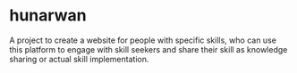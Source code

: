 # hunarwan
A project to create a website for people with specific skills, who can use this platform to engage with skill seekers and share their skill as knowledge sharing or actual skill implementation.
